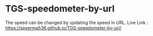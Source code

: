 # TGS-speedometer-by-url
The speed can be changed by updating the speed in URL.
Live Link : https://spverma536.github.io/TGS-speedometer-by-url/
